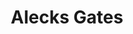 ---
avatar: /images/people/agates.jpg
avatar_small: /images/people/agates_small.jpg
bio: null
homepage: null
instagram: null
linkedin: null
title: Alecks Gates
twitter: null
type: guest
username: agates
youtube: null
---